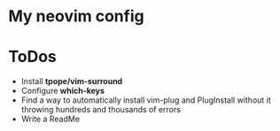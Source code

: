 # My neovim config

# ToDos
* Install __tpope/vim-surround__
* Configure __which-keys__
* Find a way to automatically install vim-plug and PlugInstall without it throwing hundreds and thousands of errors
* Write a ReadMe
